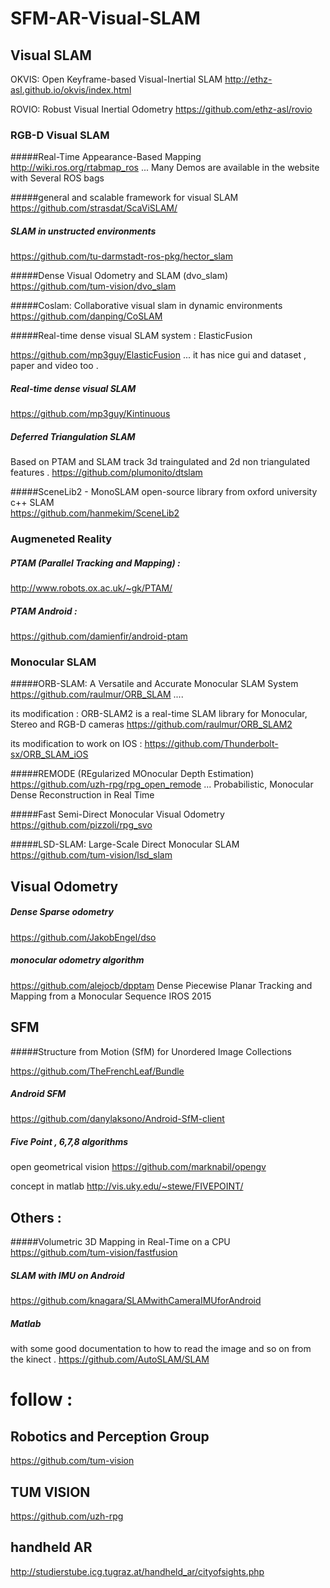 # SFM-AR-Visual-SLAM

## Visual SLAM 



OKVIS: Open Keyframe-based Visual-Inertial SLAM
http://ethz-asl.github.io/okvis/index.html

ROVIO: Robust Visual Inertial Odometry
https://github.com/ethz-asl/rovio

### RGB-D Visual SLAM

#####Real-Time Appearance-Based Mapping
http://wiki.ros.org/rtabmap_ros ...
Many Demos are available in the website with Several ROS bags

#####general and scalable framework for visual SLAM
https://github.com/strasdat/ScaViSLAM/


##### SLAM in unstructed environments
https://github.com/tu-darmstadt-ros-pkg/hector_slam

#####Dense Visual Odometry and SLAM (dvo_slam)
https://github.com/tum-vision/dvo_slam

#####Coslam: Collaborative visual slam in dynamic environments
https://github.com/danping/CoSLAM

#####Real-time dense visual SLAM system  : ElasticFusion

https://github.com/mp3guy/ElasticFusion ...
it has nice gui and dataset , paper and video too . 

##### Real-time dense visual SLAM
https://github.com/mp3guy/Kintinuous

##### Deferred Triangulation SLAM
Based on PTAM and SLAM track 3d traingulated and 2d non triangulated features . 
https://github.com/plumonito/dtslam




#####SceneLib2 - MonoSLAM open-source library
from oxford university c++ SLAM  
https://github.com/hanmekim/SceneLib2
### Augmeneted Reality

##### PTAM (Parallel Tracking and Mapping) :  
http://www.robots.ox.ac.uk/~gk/PTAM/

##### PTAM Android : 
https://github.com/damienfir/android-ptam




### Monocular SLAM
#####ORB-SLAM: A Versatile and Accurate Monocular SLAM System
https://github.com/raulmur/ORB_SLAM ....

its modification : ORB-SLAM2 is a real-time SLAM library for Monocular, Stereo and RGB-D cameras
https://github.com/raulmur/ORB_SLAM2

its modification to work on IOS : 
https://github.com/Thunderbolt-sx/ORB_SLAM_iOS

#####REMODE (REgularized MOnocular Depth Estimation)
https://github.com/uzh-rpg/rpg_open_remode ... 
Probabilistic, Monocular Dense Reconstruction in Real Time

#####Fast Semi-Direct Monocular Visual Odometry
https://github.com/pizzoli/rpg_svo


#####LSD-SLAM: Large-Scale Direct Monocular SLAM
https://github.com/tum-vision/lsd_slam

## Visual Odometry
##### Dense Sparse odometry
https://github.com/JakobEngel/dso

##### monocular odometry algorithm
https://github.com/alejocb/dpptam
Dense Piecewise Planar Tracking and Mapping  from a Monocular Sequence IROS 2015

## SFM 

#####Structure from Motion (SfM) for Unordered Image Collections

https://github.com/TheFrenchLeaf/Bundle

##### Android SFM
https://github.com/danylaksono/Android-SfM-client
##### Five Point , 6,7,8 algorithms
open geometrical vision
https://github.com/marknabil/opengv

concept in matlab 
http://vis.uky.edu/~stewe/FIVEPOINT/

## Others : 

#####Volumetric 3D Mapping in Real-Time on a CPU
https://github.com/tum-vision/fastfusion

##### SLAM with IMU on Android

https://github.com/knagara/SLAMwithCameraIMUforAndroid

##### Matlab
with some good documentation to how to read the image and so on from the kinect .
https://github.com/AutoSLAM/SLAM


# follow : 
## Robotics and Perception Group
https://github.com/tum-vision

## TUM VISION 
https://github.com/uzh-rpg
## handheld AR 
http://studierstube.icg.tugraz.at/handheld_ar/cityofsights.php

